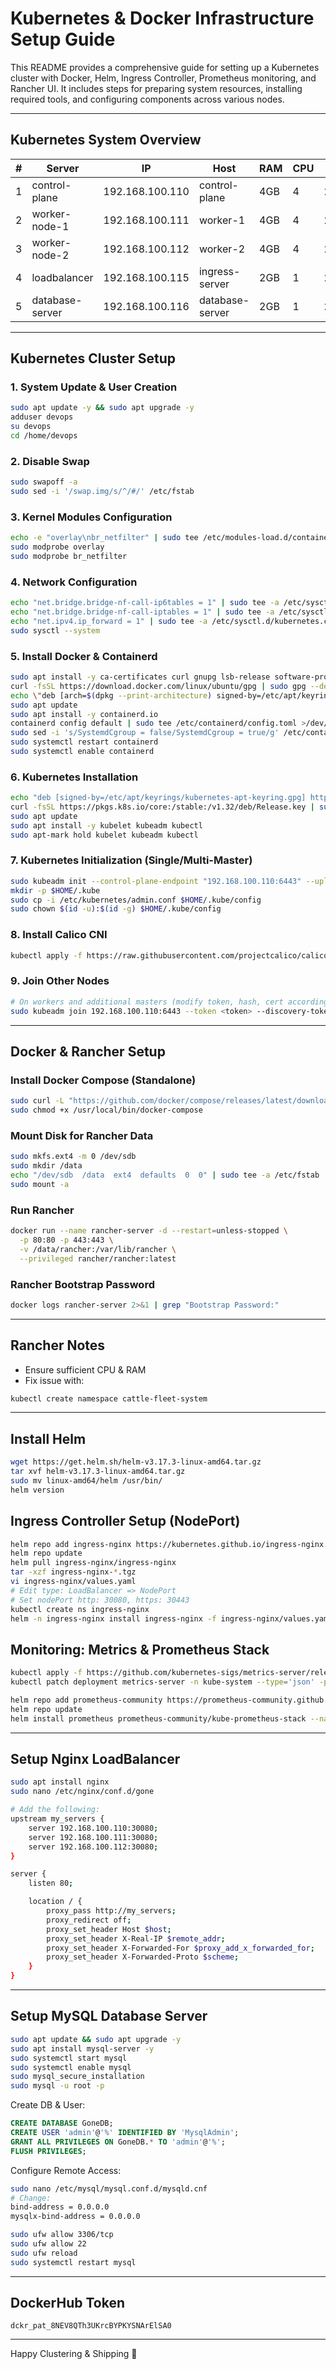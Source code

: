 # Kubernetes & Docker Infrastructure Setup Guide

This README provides a comprehensive guide for setting up a Kubernetes cluster with Docker, Helm, Ingress Controller, Prometheus monitoring, and Rancher UI. It includes steps for preparing system resources, installing required tools, and configuring components across various nodes.

---

## Kubernetes System Overview

| #  | Server           | IP               | Host           | RAM | CPU | Disk | Domain                                      |
|----|------------------|------------------|----------------|-----|-----|------|---------------------------------------------|
| 1  | control-plane    | 192.168.100.110  | control-plane  | 4GB | 4   | 20GB |                                             |
| 2  | worker-node-1    | 192.168.100.111  | worker-1       | 4GB | 4   | 20GB |                                             |
| 3  | worker-node-2    | 192.168.100.112  | worker-2       | 4GB | 4   | 20GB |                                             |
| 4  | loadbalancer     | 192.168.100.115  | ingress-server | 2GB | 1   | 20GB | http://gone-onpre.tiesnode.vn/              |
| 5  | database-server  | 192.168.100.116  | database-server| 2GB | 1   | 20GB |                                             |
---

## Kubernetes Cluster Setup

### 1. System Update & User Creation
```bash
sudo apt update -y && sudo apt upgrade -y
adduser devops
su devops
cd /home/devops
```

### 2. Disable Swap
```bash
sudo swapoff -a
sudo sed -i '/swap.img/s/^/#/' /etc/fstab
```

### 3. Kernel Modules Configuration
```bash
echo -e "overlay\nbr_netfilter" | sudo tee /etc/modules-load.d/containerd.conf
sudo modprobe overlay
sudo modprobe br_netfilter
```

### 4. Network Configuration
```bash
echo "net.bridge.bridge-nf-call-ip6tables = 1" | sudo tee -a /etc/sysctl.d/kubernetes.conf
echo "net.bridge.bridge-nf-call-iptables = 1" | sudo tee -a /etc/sysctl.d/kubernetes.conf
echo "net.ipv4.ip_forward = 1" | sudo tee -a /etc/sysctl.d/kubernetes.conf
sudo sysctl --system
```

### 5. Install Docker & Containerd
```bash
sudo apt install -y ca-certificates curl gnupg lsb-release software-properties-common apt-transport-https
curl -fsSL https://download.docker.com/linux/ubuntu/gpg | sudo gpg --dearmor -o /etc/apt/keyrings/docker.gpg
echo \"deb [arch=$(dpkg --print-architecture) signed-by=/etc/apt/keyrings/docker.gpg] https://download.docker.com/linux/ubuntu $(lsb_release -cs) stable\" | sudo tee /etc/apt/sources.list.d/docker.list > /dev/null
sudo apt update
sudo apt install -y containerd.io
containerd config default | sudo tee /etc/containerd/config.toml >/dev/null 2>&1
sudo sed -i 's/SystemdCgroup = false/SystemdCgroup = true/g' /etc/containerd/config.toml
sudo systemctl restart containerd
sudo systemctl enable containerd
```

### 6. Kubernetes Installation
```bash
echo "deb [signed-by=/etc/apt/keyrings/kubernetes-apt-keyring.gpg] https://pkgs.k8s.io/core:/stable:/v1.32/deb/ /" | sudo tee /etc/apt/sources.list.d/kubernetes.list
curl -fsSL https://pkgs.k8s.io/core:/stable:/v1.32/deb/Release.key | sudo gpg --dearmor -o /etc/apt/keyrings/kubernetes-apt-keyring.gpg
sudo apt update
sudo apt install -y kubelet kubeadm kubectl
sudo apt-mark hold kubelet kubeadm kubectl
```

### 7. Kubernetes Initialization (Single/Multi-Master)
```bash
sudo kubeadm init --control-plane-endpoint "192.168.100.110:6443" --upload-certs
mkdir -p $HOME/.kube
sudo cp -i /etc/kubernetes/admin.conf $HOME/.kube/config
sudo chown $(id -u):$(id -g) $HOME/.kube/config
```

### 8. Install Calico CNI
```bash
kubectl apply -f https://raw.githubusercontent.com/projectcalico/calico/v3.29.3/manifests/calico.yaml
```

### 9. Join Other Nodes
```bash
# On workers and additional masters (modify token, hash, cert accordingly)
sudo kubeadm join 192.168.100.110:6443 --token <token> --discovery-token-ca-cert-hash <sha> --control-plane --certificate-key <cert-key>
```

---

## Docker & Rancher Setup

### Install Docker Compose (Standalone)
```bash
sudo curl -L "https://github.com/docker/compose/releases/latest/download/docker-compose-$(uname -s)-$(uname -m)" -o /usr/local/bin/docker-compose
sudo chmod +x /usr/local/bin/docker-compose
```

### Mount Disk for Rancher Data
```bash
sudo mkfs.ext4 -m 0 /dev/sdb
sudo mkdir /data
echo "/dev/sdb  /data  ext4  defaults  0  0" | sudo tee -a /etc/fstab
sudo mount -a
```

### Run Rancher
```bash
docker run --name rancher-server -d --restart=unless-stopped \
  -p 80:80 -p 443:443 \
  -v /data/rancher:/var/lib/rancher \
  --privileged rancher/rancher:latest
```

### Rancher Bootstrap Password
```bash
docker logs rancher-server 2>&1 | grep "Bootstrap Password:"
```

---

## Rancher Notes
- Ensure sufficient CPU & RAM
- Fix issue with:
```bash
kubectl create namespace cattle-fleet-system
```

---

## Install Helm
```bash
wget https://get.helm.sh/helm-v3.17.3-linux-amd64.tar.gz
tar xvf helm-v3.17.3-linux-amd64.tar.gz
sudo mv linux-amd64/helm /usr/bin/
helm version
```

## Ingress Controller Setup (NodePort)
```bash
helm repo add ingress-nginx https://kubernetes.github.io/ingress-nginx
helm repo update
helm pull ingress-nginx/ingress-nginx
tar -xzf ingress-nginx-*.tgz
vi ingress-nginx/values.yaml
# Edit type: LoadBalancer => NodePort
# Set nodePort http: 30080, https: 30443
kubectl create ns ingress-nginx
helm -n ingress-nginx install ingress-nginx -f ingress-nginx/values.yaml ingress-nginx
```

## Monitoring: Metrics & Prometheus Stack
```bash
kubectl apply -f https://github.com/kubernetes-sigs/metrics-server/releases/latest/download/components.yaml
kubectl patch deployment metrics-server -n kube-system --type='json' -p='[{"op":"add","path":"/spec/template/spec/containers/0/args/-","value":"--kubelet-insecure-tls"}]'

helm repo add prometheus-community https://prometheus-community.github.io/helm-charts
helm repo update
helm install prometheus prometheus-community/kube-prometheus-stack --namespace monitoring --create-namespace
```

---

## Setup Nginx LoadBalancer
```bash
sudo apt install nginx
sudo nano /etc/nginx/conf.d/gone

# Add the following:
upstream my_servers {
    server 192.168.100.110:30080;
    server 192.168.100.111:30080;
    server 192.168.100.112:30080;
}

server {
    listen 80;

    location / {
        proxy_pass http://my_servers;
        proxy_redirect off;
        proxy_set_header Host $host;
        proxy_set_header X-Real-IP $remote_addr;
        proxy_set_header X-Forwarded-For $proxy_add_x_forwarded_for;
        proxy_set_header X-Forwarded-Proto $scheme;
    }
}
```

---

## Setup MySQL Database Server
```bash
sudo apt update && sudo apt upgrade -y
sudo apt install mysql-server -y
sudo systemctl start mysql
sudo systemctl enable mysql
sudo mysql_secure_installation
sudo mysql -u root -p
```

Create DB & User:
```sql
CREATE DATABASE GoneDB;
CREATE USER 'admin'@'%' IDENTIFIED BY 'MysqlAdmin';
GRANT ALL PRIVILEGES ON GoneDB.* TO 'admin'@'%';
FLUSH PRIVILEGES;
```

Configure Remote Access:
```bash
sudo nano /etc/mysql/mysql.conf.d/mysqld.cnf
# Change:
bind-address = 0.0.0.0
mysqlx-bind-address = 0.0.0.0

sudo ufw allow 3306/tcp
sudo ufw allow 22
sudo ufw reload
sudo systemctl restart mysql
```

---

## DockerHub Token
```
dckr_pat_8NEV8QTh3UKrcBYPKYSNArElSA0
```

---

Happy Clustering & Shipping 🚀

